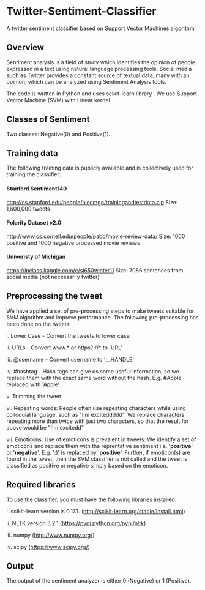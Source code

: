 # Twitter-Sentiment-Classifier
A twitter sentiment classifier based on Support Vector Machines algorithm

## Overview

Sentiment analysis is a field of study which identifies the opinion of people expressed in a text using natural language processing tools. Social media such as Twitter provides a constant source of textual data, many with an opinion, which can be analyzed using Sentiment Analysis tools.

The code is written in Python and uses scikit-learn library . We use Support Vector Machine (SVM) with Linear kernel.
## Classes of Sentiment

Two classes: Negative(0) and Positive(1).

## Training data

The following training data is publicly available and is collectively used for training the classifier:

#### Stanford Sentiment140
http://cs.stanford.edu/people/alecmgo/trainingandtestdata.zip Size: 1,600,000 tweets

#### Polarity Dataset v2.0
http://www.cs.cornell.edu/people/pabo/movie-review-data/ Size: 1000 positive and 1000 negative processed movie reviews

#### Univeristy of Michigan
https://inclass.kaggle.com/c/si650winter11 Size: 7086 sentences from social media (not necessarily twitter)

## Preprocessing the tweet

We have applied a set of pre-processing steps to make tweets suitable for SVM algorithm and improve performance. The following pre-processing has been done on the tweets:

i. Lower Case - Convert the tweets to lower case

ii. URLs - Convert www.* or https?://* to 'URL'

iii. @username - Convert username to '__HANDLE'

iv. #hashtag - Hash tags can give us some useful information, so we replace them with the exact same word without the hash. E.g. #Apple replaced with 'Apple'

v. Trimming the tweet

vi. Repeating words: People often use repeating characters while using colloquial language, such as "I’m exciteddddd". We replace characters repeating more than twice with just two characters, so that the result for above would be "I'm excitedd"

vii. Emoticons: Use of emoticons is prevalent in tweets. We identify a set of emoticons and replace them with the reprentative sentiment i.e. '__positive__' or '__negative__'. E.g. ':)' is replaced by '__positive__'. Further, if emoticon(s) are found in the tweet, then the SVM classifier is not called and the tweet is classified as positive or negative simply based on the emoticon.



## Required libraries

To use the classifier, you must have the following libraries installed:

i. scikit-learn version is 0.17.1. (http://scikit-learn.org/stable/install.html)

ii. NLTK version 3.2.1 (https://pypi.python.org/pypi/nltk)

iii. numpy (http://www.numpy.org/)

iv. scipy (https://www.scipy.org/)


## Output

The output of the sentiment analyzer is either 0 (Negative) or 1 (Positive). 
